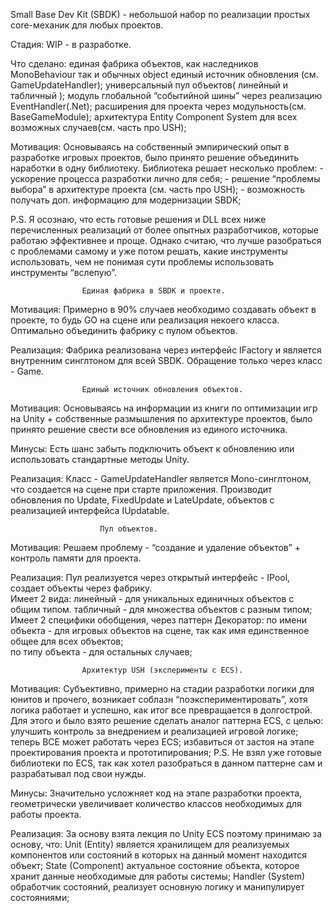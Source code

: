 Small Base Dev Kit (SBDK) - небольшой набор по реализации простых core-механик для любых проектов. 

Стадия:
	WIP - в разработке.

Что сделано:
единая фабрика объектов, как наследников MonoBehaviour так и обычных object
единый источник обновления (см. GameUpdateHandler);
универсальный пул объектов( линейный и табличный );
модуль глобальной “событийной шины” через реализацию EventHandler(.Net);
расширения для проекта через модульность(см. BaseGameModule);
архитектура Entity Component System для всех возможных случаев(см. часть про USH);

Мотивация:
	Основываясь на собственный эмпирический опыт в разработке игровых проектов, было принято решение объединить наработки в одну библиотеку. Библиотека решает несколько проблем:
	- ускорение процесса разработки лично для себя;
	- решение “проблемы выбора” в архитектуре проекта (см. часть про USH);
	- возможность получать доп. информацию для модернизации SBDK;

P.S.
	Я осознаю, что есть готовые решения и DLL  всех ниже перечисленных реализаций от более опытных разработчиков, которые работаю эффективнее и проще. Однако считаю, что лучше разобраться с проблемами самому и уже потом решать, какие инструменты использовать, чем не понимая сути проблемы использовать инструменты “вслепую”. 

					Единая фабрика в SBDK и проекте.
Мотивация:
	Примерно в 90% случаев необходимо создавать объект в проекте, то будь GO на сцене или реализация некоего класса. Оптимально объединить фабрику с пулом объектов.

Реализация:
	Фабрика реализована через интерфейс IFactory и является внутренним синглтоном для всей SBDK. Обращение только через класс - Game.

					Единый источник обновления объектов.
Мотивация:
	Основываясь на информации из книги по оптимизации игр на Unity + собственные размышления по архитектуре проектов, было принято решение свести все обновления из единого источника.

Минусы:
	Есть шанс забыть подключить объект к обновлению или использовать стандартные методы Unity.


Реализация:
	Класс - GameUpdateHandler является Mono-синглтоном, что создается на сцене при старте приложения. Производит обновления по Update, FixedUpdate и LateUpdate, объектов с реализацией интерфейса IUpdatable.



						Пул объектов.
Мотивация:
	Решаем проблему - “создание и удаление объектов” + контроль памяти для проекта. 
	
Реализация:
	Пул реализуется через открытый интерфейс - IPool, создает объекты через фабрику.   
Имеет 2 вида:
линейный  - для уникальных единичных объектов с общим типом.
табличный - для множества объектов с разным типом;
Имеет 2 специфики обобщения, через паттерн Декоратор:
по имени объекта - для игровых объектов на сцене, так как имя единственное общее для всех объектов;  
по типу объекта - для остальных случаев;


					Архитектур USH (эксперименты с ECS).

Мотивация:
	Субъективно, примерно на стадии разработки логики для юнитов и прочего, возникает соблазн “поэкспериментировать”, хотя логика работает и успешно, как итог все превращается в долгострой. 
	Для этого и было взято решение сделать аналог паттерна ECS, с целью:
улучшить контроль за внедрением и реализацией игровой логике;
теперь ВСЕ может работать через ECS;
избавиться от застоя на этапе проектирования проекта и прототипирования;
P.S.
	Не взял уже готовые библиотеки по ECS, так как хотел разобраться в данном паттерне сам и разрабатывал под свои нужды.

Минусы:
	Значительно усложняет код на этапе разработки проекта, геометрически увеличивает количество классов необходимых для работы проекта.

Реализация:
	За основу взята лекция по Unity ECS  поэтому принимаю за основу, что:
Unit (Entity)  является хранилищем для реализуемых компонентов или состояний в которых на данный момент находится объект;
State (Component) актуальное состояние объекта, которое хранит данные необходимые для работы системы;
Handler (System) обработчик состояний, реализует основную логику и манипулирует состояниями;
